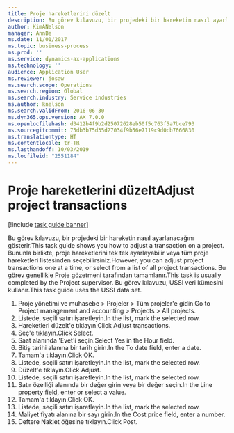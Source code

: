 ```yaml
---
title: Proje hareketlerini düzelt
description: Bu görev kılavuzu, bir projedeki bir hareketin nasıl ayarlanacağını gösterir.
author: KimANelson
manager: AnnBe
ms.date: 11/01/2017
ms.topic: business-process
ms.prod: ''
ms.service: dynamics-ax-applications
ms.technology: ''
audience: Application User
ms.reviewer: josaw
ms.search.scope: Operations
ms.search.region: Global
ms.search.industry: Service industries
ms.author: knelson
ms.search.validFrom: 2016-06-30
ms.dyn365.ops.version: AX 7.0.0
ms.openlocfilehash: d3412b4f9b2d25072628eb50f5c763f5a7bce793
ms.sourcegitcommit: 75db3b75d35d27034f9b56e7119c9d0cb7666830
ms.translationtype: HT
ms.contentlocale: tr-TR
ms.lasthandoff: 10/03/2019
ms.locfileid: "2551184"
---
```

# <a name="adjust-project-transactions"></a><span data-ttu-id="0f5da-103">Proje hareketlerini düzelt</span><span class="sxs-lookup"><span data-stu-id="0f5da-103">Adjust project transactions</span></span>

[!include [task guide banner](../../includes/task-guide-banner.md)]

<span data-ttu-id="0f5da-104">Bu görev kılavuzu, bir projedeki bir hareketin nasıl ayarlanacağını gösterir.</span><span class="sxs-lookup"><span data-stu-id="0f5da-104">This task guide shows you how to adjust a transaction on a project.</span></span> <span data-ttu-id="0f5da-105">Bununla birlikte, proje hareketlerini tek tek ayarlayabilir veya tüm proje hareketleri listesinden seçebilirsiniz.</span><span class="sxs-lookup"><span data-stu-id="0f5da-105">However, you can adjust project transactions one at a time, or select from a list of all project transactions.</span></span> <span data-ttu-id="0f5da-106">Bu görev genellikle Proje gözetmeni tarafından tamamlanır.</span><span class="sxs-lookup"><span data-stu-id="0f5da-106">This task is usually completed by the Project supervisor.</span></span> <span data-ttu-id="0f5da-107">Bu görev kılavuzu, USSI veri kümesini kullanır.</span><span class="sxs-lookup"><span data-stu-id="0f5da-107">This task guide uses the USSI data set.</span></span>

1. <span data-ttu-id="0f5da-108">Proje yönetimi ve muhasebe > Projeler > Tüm projeler'e gidin.</span><span class="sxs-lookup"><span data-stu-id="0f5da-108">Go to Project management and accounting > Projects > All projects.</span></span> 
2. <span data-ttu-id="0f5da-109">Listede, seçili satırı işaretleyin.</span><span class="sxs-lookup"><span data-stu-id="0f5da-109">In the list, mark the selected row.</span></span> 
3. <span data-ttu-id="0f5da-110">Hareketleri düzelt'e tıklayın.</span><span class="sxs-lookup"><span data-stu-id="0f5da-110">Click Adjust transactions.</span></span> 
4. <span data-ttu-id="0f5da-111">Seç'e tıklayın.</span><span class="sxs-lookup"><span data-stu-id="0f5da-111">Click Select.</span></span> 
5. <span data-ttu-id="0f5da-112">Saat alanında 'Evet'i seçin.</span><span class="sxs-lookup"><span data-stu-id="0f5da-112">Select Yes in the Hour field.</span></span> 
6. <span data-ttu-id="0f5da-113">Bitiş tarihi alanına bir tarih girin.</span><span class="sxs-lookup"><span data-stu-id="0f5da-113">In the To date field, enter a date.</span></span> 
7. <span data-ttu-id="0f5da-114">Tamam'a tıklayın.</span><span class="sxs-lookup"><span data-stu-id="0f5da-114">Click OK.</span></span> 
8. <span data-ttu-id="0f5da-115">Listede, seçili satırı işaretleyin.</span><span class="sxs-lookup"><span data-stu-id="0f5da-115">In the list, mark the selected row.</span></span> 
9. <span data-ttu-id="0f5da-116">Düzelt'e tıklayın.</span><span class="sxs-lookup"><span data-stu-id="0f5da-116">Click Adjust.</span></span> 
10. <span data-ttu-id="0f5da-117">Listede, seçili satırı işaretleyin.</span><span class="sxs-lookup"><span data-stu-id="0f5da-117">In the list, mark the selected row.</span></span> 
11. <span data-ttu-id="0f5da-118">Satır özelliği alanında bir değer girin veya bir değer seçin.</span><span class="sxs-lookup"><span data-stu-id="0f5da-118">In the Line property field, enter or select a value.</span></span> 
12. <span data-ttu-id="0f5da-119">Tamam'a tıklayın.</span><span class="sxs-lookup"><span data-stu-id="0f5da-119">Click OK.</span></span> 
13. <span data-ttu-id="0f5da-120">Listede, seçili satırı işaretleyin.</span><span class="sxs-lookup"><span data-stu-id="0f5da-120">In the list, mark the selected row.</span></span> 
14. <span data-ttu-id="0f5da-121">Maliyet fiyatı alanına bir sayı girin.</span><span class="sxs-lookup"><span data-stu-id="0f5da-121">In the Cost price field, enter a number.</span></span> 
15. <span data-ttu-id="0f5da-122">Deftere Naklet öğesine tıklayın.</span><span class="sxs-lookup"><span data-stu-id="0f5da-122">Click Post.</span></span> 
